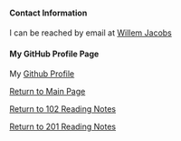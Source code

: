 #### Contact Information

I can be reached by email at [Willem Jacobs](mailto:wamj58@gmail.com)

#### My GitHub Profile Page

My [Github Profile](https://github.com/Willem-Jacobs)

[Return to Main Page](README.md)

[Return to 102 Reading Notes](102TOC.md)

[Return to 201 Reading Notes](201TOC.md)
